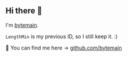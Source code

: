 ## Hi there 👋

I'm [bytemain](https://github.com/bytemain).

`LengthMin` is my previous ID, so I still keep it. :)

🧙 You can find me here -> [github.com/bytemain](https://github.com/bytemain)

<!--

**Here are some ideas to get you started:**

🙋‍♀️ A short introduction - what is your organization all about?
🌈 Contribution guidelines - how can the community get involved?
👩‍💻 Useful resources - where can the community find your docs? Is there anything else the community should know?
🍿 Fun facts - what does your team eat for breakfast?
🧙 Remember, you can do mighty things with the power of [Markdown](https://docs.github.com/github/writing-on-github/getting-started-with-writing-and-formatting-on-github/basic-writing-and-formatting-syntax)
-->
